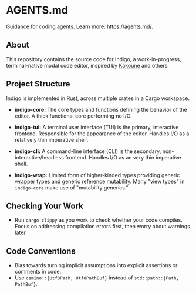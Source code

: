 # AGENTS.md

Guidance for coding agents. Learn more: <https://agents.md/>.

## About

This repository contains the source code for Indigo, a work-in-progress,
terminal-native modal code editor, inspired by [Kakoune] and others.

[Kakoune]: https://github.com/mawww/kakoune

## Project Structure

Indigo is implemented in Rust, across multiple crates in a Cargo workspace.

- **indigo-core:** The core types and functions defining the behavior of the
  editor. A thick functional core performing no I/O.

- **indigo-tui:** A terminal user interface (TUI) is the primary, interactive
  frontend. Responsible for the appearance of the editor. Handles I/O as a
  relatively thin imperative shell.

- **indigo-cli:** A command-line interface (CLI) is the secondary,
  non-interactive/headless frontend. Handles I/O as an very thin imperative
  shell.

- **indigo-wrap:** Limited form of higher-kinded types providing generic wrapper
  types and generic reference mutability. Many "view types" in `indigo-core`
  make use of "mutability generics."

## Checking Your Work

- Run `cargo clippy` as you work to check whether your code compiles. Focus on
  addressing compilation errors first, then worry about warnings later.

## Code Conventions

- Bias towards turning implicit assumptions into explicit assertions or comments
  in code.
- Use `camino::{Utf8Path, Utf8PathBuf}` instead of `std::path::{Path, PathBuf}`.
